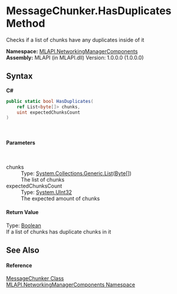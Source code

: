 # MessageChunker.HasDuplicates Method 
 

Checks if a list of chunks have any duplicates inside of it

**Namespace:**&nbsp;<a href="N_MLAPI_NetworkingManagerComponents">MLAPI.NetworkingManagerComponents</a><br />**Assembly:**&nbsp;MLAPI (in MLAPI.dll) Version: 1.0.0.0 (1.0.0.0)

## Syntax

**C#**<br />
``` C#
public static bool HasDuplicates(
	ref List<byte[]> chunks,
	uint expectedChunksCount
)
```

<br />

#### Parameters
&nbsp;<dl><dt>chunks</dt><dd>Type: <a href="http://msdn2.microsoft.com/en-us/library/6sh2ey19" target="_blank">System.Collections.Generic.List</a>(<a href="http://msdn2.microsoft.com/en-us/library/yyb1w04y" target="_blank">Byte</a>[])<br />The list of chunks</dd><dt>expectedChunksCount</dt><dd>Type: <a href="http://msdn2.microsoft.com/en-us/library/ctys3981" target="_blank">System.UInt32</a><br />The expected amount of chunks</dd></dl>

#### Return Value
Type: <a href="http://msdn2.microsoft.com/en-us/library/a28wyd50" target="_blank">Boolean</a><br />If a list of chunks has duplicate chunks in it

## See Also


#### Reference
<a href="T_MLAPI_NetworkingManagerComponents_MessageChunker">MessageChunker Class</a><br /><a href="N_MLAPI_NetworkingManagerComponents">MLAPI.NetworkingManagerComponents Namespace</a><br />